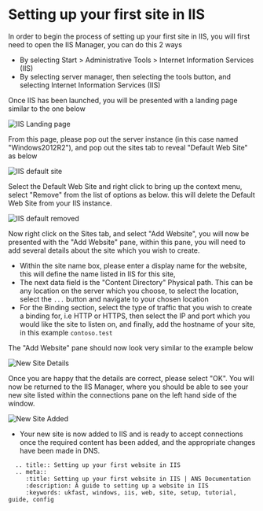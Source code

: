 # Setting up your first site in IIS


In order to begin the process of setting up your first site in IIS, you will first need to open the IIS Manager, you can do this 2 ways
* By selecting Start > Administrative Tools > Internet Information Services (IIS)
* By selecting server manager, then selecting the tools button, and selecting Internet Information Services (IIS)


Once IIS has been launched, you will be presented with a landing page similar to the one below


![IIS Landing page](files/newsite/IISlandingpage.PNG)


From this page, please pop out the server instance (in this case named "Windows2012R2"), and pop out the sites tab to reveal "Default Web Site" as below

![IIS default site](files/newsite/serverinstance.PNG)

Select the Default Web Site and right click to bring up the context menu, select "Remove" from the list of options as below. this will delete the Default Web Site from your IIS instance.

![IIS default removed](files/newsite/rightclickcontextdelete.PNG)

Now right click on the Sites tab, and select "Add Website", you will now be presented with the "Add Website" pane, within this pane, you will need to add several details about the site which you wish to create.

* Within the site name box, please enter a display name for the website, this will define the name listed in IIS for this site,
* The next data field is the "Content Directory" Physical path. This can be any location on the server which you choose, to select the location, select the `...` button and navigate to your chosen location
* For the Binding section, select the type of traffic that you wish to create a binding for, i.e HTTP or HTTPS, then select the IP and port which you would like the site to listen on, and finally, add the hostname of your site, in this example `contoso.test`


The "Add Website" pane should now look very similar to the example below

![New Site Details](files/newsite/newsitedetailstrimmed.png)

Once you are happy that the details are correct, please select "OK". You will now be returned to the IIS Manager, where you should be able to see your new site listed within the connections pane on the left hand side of the window.

![New Site Added](files/newsite/newsiteactive.PNG)

* Your new site is now added to IIS and is ready to accept connections once the required content has been added, and the appropriate changes have been made in DNS.


```eval_rst
  .. title:: Setting up your first website in IIS
  .. meta::
     :title: Setting up your first website in IIS | ANS Documentation
     :description: A guide to setting up a website in IIS
     :keywords: ukfast, windows, iis, web, site, setup, tutorial, guide, config
```
